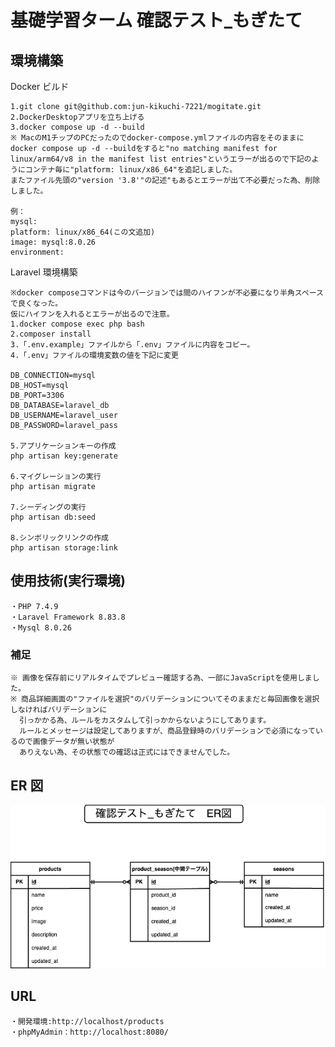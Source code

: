 # 基礎学習ターム 確認テスト\_もぎたて

## 環境構築

Docker ビルド

    1.git clone git@github.com:jun-kikuchi-7221/mogitate.git
    2.DockerDesktopアプリを立ち上げる
    3.docker compose up -d --build
    ※ MacのM1チップのPCだったのでdocker-compose.ymlファイルの内容をそのままに
    docker compose up -d --buildをすると"no matching manifest for linux/arm64/v8 in the manifest list entries"というエラーが出るので下記のようにコンテナ毎に"platform: linux/x86_64"を追記しました。
    またファイル先頭の"version '3.8'"の記述"もあるとエラーが出て不必要だった為、削除しました。

    例：
    mysql:
    platform: linux/x86_64(この文追加)
    image: mysql:8.0.26
    environment:

Laravel 環境構築

    ※docker composeコマンドは今のバージョンでは間のハイフンが不必要になり半角スペースで良くなった。
    仮にハイフンを入れるとエラーが出るので注意。
    1.docker compose exec php bash
    2.composer install
    3.「.env.example」ファイルから「.env」ファイルに内容をコピー。
    4.「.env」ファイルの環境変数の値を下記に変更

    DB_CONNECTION=mysql
    DB_HOST=mysql
    DB_PORT=3306
    DB_DATABASE=laravel_db
    DB_USERNAME=laravel_user
    DB_PASSWORD=laravel_pass

    5.アプリケーションキーの作成
    php artisan key:generate

    6.マイグレーションの実行
    php artisan migrate
    
    7.シーディングの実行
    php artisan db:seed
    
    8.シンボリックリンクの作成
    php artisan storage:link

## 使用技術(実行環境)

    ・PHP 7.4.9
    ・Laravel Framework 8.83.8
    ・Mysql 8.0.26

### 補足
    ※ 画像を保存前にリアルタイムでプレビュー確認する為、一部にJavaScriptを使用しました。
    ※ 商品詳細画面の"ファイルを選択"のバリデーションについてそのままだと毎回画像を選択しなければバリデーションに
      引っかかる為、ルールをカスタムして引っかからないようにしてあります。
      ルールとメッセージは設定してありますが、商品登録時のバリデーションで必須になっているので画像データが無い状態が
      ありえない為、その状態での確認は正式にはできませんでした。

## ER 図
![ER図](./docs/images/mogitate.drawio.png)



## URL

    ・開発環境:http://localhost/products
    ・phpMyAdmin：http://localhost:8080/
